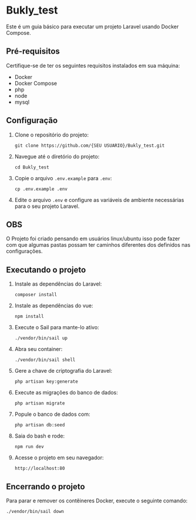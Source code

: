 # Bukly_test

Este é um guia básico para executar um projeto Laravel usando Docker Compose.

## Pré-requisitos

Certifique-se de ter os seguintes requisitos instalados em sua máquina:

- Docker
- Docker Compose
- php
- node
- mysql

## Configuração

1. Clone o repositório do projeto:

    ```
    git clone https://github.com/{SEU USUARIO}/Bukly_test.git
    ```

2. Navegue até o diretório do projeto:

    ```
    cd Bukly_test
    ```

3. Copie o arquivo `.env.example` para `.env`:

    ```
    cp .env.example .env
    ```

4. Edite o arquivo `.env` e configure as variáveis de ambiente necessárias para o seu projeto Laravel.

## OBS

<p> O Projeto foi criado pensando em usuários linux/ubuntu isso pode fazer com que algumas pastas possam ter caminhos diferentes dos definidos nas configurações.</p>

## Executando o projeto


1. Instale as dependências do Laravel:

    ```
    composer install
    ```
2. Instale as dependências do vue:
    
    ```
    npm install
    ```

3. Execute o Sail para mante-lo ativo:

    ```
    ./vendor/bin/sail up
    ```
4. Abra seu container:

    ```
    ./vendor/bin/sail shell

    ```

5. Gere a chave de criptografia do Laravel:

    ```
    php artisan key:generate
    ```

6. Execute as migrações do banco de dados:

    ```
    php artisan migrate
    ```

7. Popule o banco de dados com:

    ```
    php artisan db:seed
    ```

8. Saia do bash e rode:

    ```
    npm run dev
    ```

9. Acesse o projeto em seu navegador:

    ```
    http://localhost:80
    ```

## Encerrando o projeto

Para parar e remover os contêineres Docker, execute o seguinte comando:

```
./vendor/bin/sail down
```
